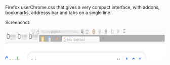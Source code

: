 Firefox userChrome.css that gives a very compact interface, with addons, bookmarks, addresss bar and tabs on a single line.

Screenshot:

<p>
    <img src="Firefox_compact_interface_example.png" width="1126" height="96" />
</p>
